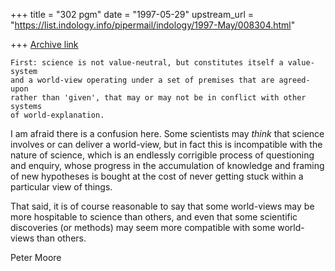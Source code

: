 +++
title = "302 pgm"
date = "1997-05-29"
upstream_url = "https://list.indology.info/pipermail/indology/1997-May/008304.html"

+++
[Archive link](https://list.indology.info/pipermail/indology/1997-May/008304.html)


	First: science is not value-neutral, but constitutes itself a value-system
	and a world-view operating under a set of premises that are agreed-upon
	rather than 'given', that may or may not be in conflict with other systems
	of world-explanation.





I am afraid there is a confusion here.  Some scientists may *think*
that science involves or can deliver a world-view, but in fact this
is incompatible with the nature of science, which is an endlessly
corrigible process of questioning and enquiry, whose progress in
the accumulation of knowledge and framing of new hypotheses is bought
at the cost of never getting stuck within a particular view of
things.

That said, it is of course reasonable to say that some world-views
may be more hospitable to science than others, and even that some scientific
discoveries (or methods) may seem more compatible with some world-
views than others.

Peter Moore




